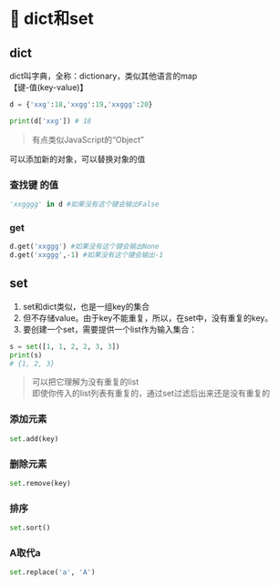 # 🐍 dict和set

## dict
dict叫字典，全称：dictionary，类似其他语言的map  
【键-值(key-value)】
```py
d = {'xxg':18,'xxgg':19,'xxggg':20}

print(d['xxg']) # 18
```
> 有点类似JavaScript的“Object”

可以添加新的对象，可以替换对象的值
### 查找键 的值
```py
'xxgggg' in d #如果没有这个键会输出False
```

### get
```py
d.get('xxggg') #如果没有这个键会输出None
d.get('xxggg',-1) #如果没有这个键会输出-1
```


## set
1. set和dict类似，也是一组key的集合  
2. 但不存储value。由于key不能重复，所以，在set中，没有重复的key。
3. 要创建一个set，需要提供一个list作为输入集合：
```py
s = set([1, 1, 2, 2, 3, 3])
print(s)
# {1, 2, 3}
```
> 可以把它理解为没有重复的list  
> 即使你传入的list列表有重复的，通过set过滤后出来还是没有重复的

### 添加元素
```py
set.add(key) 
```
### 删除元素
```py
set.remove(key)
```
### 排序
```py
set.sort() 
```
### A取代a
```py
set.replace('a', 'A')
```